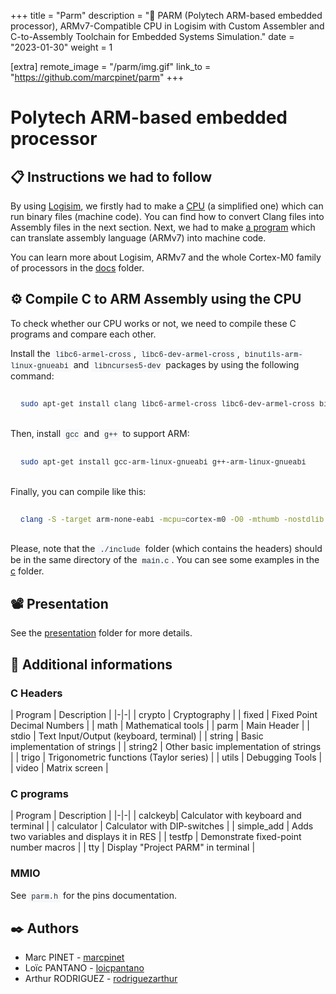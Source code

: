 +++
title = "Parm"
description = "🧀 PARM (Polytech ARM-based embedded processor), ARMv7-Compatible CPU in Logisim with Custom Assembler and C-to-Assembly Toolchain for Embedded Systems Simulation."
date = "2023-01-30"
weight = 1

[extra]
remote_image = "/parm/img.gif"
link_to = "https://github.com/marcpinet/parm"
+++

<style>
/* GitHub Alert Styles */
.github-alert {
    border-radius: 6px;
    margin: 16px 0;
    padding: 12px 16px;
    border-left: 4px solid;
}

.github-alert-note {
    background-color: #ddf4ff;
    border-color: #0969da;
}

.github-alert-tip {
    background-color: #dcfce7;
    border-color: #1a7f37;
}

.github-alert-important {
    background-color: #f3e8ff;
    border-color: #8250df;
}

.github-alert-warning {
    background-color: #fff8dc;
    border-color: #d1242f;
}

.github-alert-caution {
    background-color: #ffebee;
    border-color: #d1242f;
}

/* Table Wrapper */
.table-wrapper {
    overflow-x: auto;
    margin: 16px 0;
}

.table-wrapper table {
    width: 100%;
    border-collapse: collapse;
}

.table-wrapper th,
.table-wrapper td {
    border: 1px solid #d1d5da;
    padding: 8px 12px;
    text-align: left;
}

.table-wrapper th {
    background-color: #f6f8fa;
    font-weight: 600;
}

/* Video Styles */
video {
    max-width: 100%;
    height: auto;
    border-radius: 6px;
    margin: 16px 0;
}

/* Code Block Styles */
pre {
    background-color: #f6f8fa;
    border-radius: 6px;
    padding: 16px;
    overflow-x: auto;
    margin: 16px 0;
}

code {
    background-color: #f6f8fa;
    padding: 2px 4px;
    border-radius: 3px;
    font-family: 'SFMono-Regular', 'Monaco', 'Inconsolata', 'Liberation Mono', 'Consolas', monospace;
    font-size: 85%;
    color: #24292f;
}

pre code {
    background-color: transparent;
    padding: 0;
}

/* Dark mode support for inline code */
@media (prefers-color-scheme: dark) {
    pre {
        background-color: #161b22;
        color: #f0f6fc;
    }
    
    code {
        background-color: #21262d;
        color: #f0f6fc;
    }
    
    pre code {
        background-color: transparent;
        color: inherit;
    }
}
</style>

# Polytech ARM-based embedded processor

## 📋 Instructions we had to follow

By using [Logisim](https://github.com/marcpinet/parm/tree/main/proc/logisim/), we firstly had to make a [CPU](https://github.com/marcpinet/parm/tree/main/proc/) (a simplified one) which can run binary files (machine code). You can find how to convert Clang files into Assembly files in the next section. Next, we had to make [a program](https://github.com/marcpinet/parm/tree/main/asm/) which can translate assembly language (ARMv7) into machine code.

You can learn more about Logisim, ARMv7 and the whole Cortex-M0 family of processors in the [docs](https://github.com/marcpinet/parm/tree/main/docs/) folder.

## ⚙️ Compile C to ARM Assembly using the CPU

To check whether our CPU works or not, we need to compile these C programs and compare each other.

Install the `libc6-armel-cross`, `libc6-dev-armel-cross`, `binutils-arm-linux-gnueabi` and `libncurses5-dev` packages by using the following command:

```bash
sudo apt-get install clang libc6-armel-cross libc6-dev-armel-cross binutils-arm-linux-gnueabi libncurses5-dev
```

Then, install `gcc` and `g++` to support ARM:

```bash
sudo apt-get install gcc-arm-linux-gnueabi g++-arm-linux-gnueabi
```

Finally, you can compile like this:

```bash
clang -S -target arm-none-eabi -mcpu=cortex-m0 -O0 -mthumb -nostdlib -I./include main.c
```

Please, note that the `./include` folder (which contains the headers) should be in the same directory of the `main.c`.
You can see some examples in the [c](https://github.com/marcpinet/parm/tree/main/c/) folder.

## 📽️ Presentation

See the [presentation](https://github.com/marcpinet/parm/tree/main/presentation/) folder for more details.

## 🧾 Additional informations

### C Headers

<div class="table-wrapper">
| Program | Description |
|-|-|
| crypto | Cryptography |
| fixed | Fixed Point Decimal Numbers |
| math | Mathematical tools |
| parm | Main Header |
| stdio | Text Input/Output (keyboard, terminal) |
| string | Basic implementation of strings |
| string2 | Other basic implementation of strings |
| trigo | Trigonometric functions (Taylor series) |
| utils | Debugging Tools |
| video | Matrix screen |
</div>

### C programs

<div class="table-wrapper">
| Program | Description |
|-|-|
| calckeyb| Calculator with keyboard and terminal |
| calculator | Calculator with DIP-switches |
| simple_add | Adds two variables and displays it in RES |
| testfp | Demonstrate fixed-point number macros |
| tty | Display "Project PARM" in terminal |
</div>

### MMIO

See `parm.h` for the pins documentation.

## ✒️ Authors

* Marc PINET - [marcpinet](https://github.com/marcpinet)
* Loïc PANTANO - [loicpantano](https://github.com/loicpantano)
* Arthur RODRIGUEZ - [rodriguezarthur](https://github.com/rodriguezarthur)